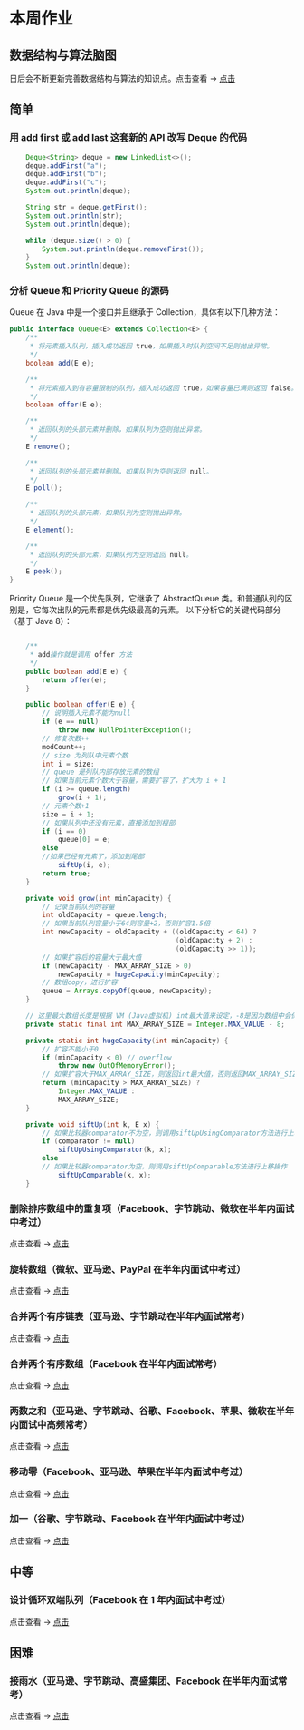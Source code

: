# 本周作业

## 数据结构与算法脑图

日后会不断更新完善数据结构与算法的知识点。点击查看 -> [点击](https://mubu.com/doc/3MewKNWN19d#m)

## 简单

### 用 add first 或 add last 这套新的 API 改写 Deque 的代码

```java
    Deque<String> deque = new LinkedList<>();
    deque.addFirst("a");
    deque.addFirst("b");
    deque.addFirst("c");
    System.out.println(deque);

    String str = deque.getFirst();
    System.out.println(str);
    System.out.println(deque);

    while (deque.size() > 0) {
        System.out.println(deque.removeFirst());
    }
    System.out.println(deque);
```

### 分析 Queue 和 Priority Queue 的源码

Queue 在 Java 中是一个接口并且继承于 Collection，具体有以下几种方法：

```java
public interface Queue<E> extends Collection<E> {
    /**
     * 将元素插入队列，插入成功返回 true，如果插入时队列空间不足则抛出异常。
     */
    boolean add(E e);

    /**
     * 将元素插入到有容量限制的队列，插入成功返回 true，如果容量已满则返回 false。
     */
    boolean offer(E e);

    /**
     * 返回队列的头部元素并删除，如果队列为空则抛出异常。
     */
    E remove();

    /**
     * 返回队列的头部元素并删除，如果队列为空则返回 null。
     */
    E poll();

    /**
     * 返回队列的头部元素，如果队列为空则抛出异常。
     */
    E element();

    /**
     * 返回队列的头部元素，如果队列为空则返回 null。
     */
    E peek();
}

```

Priority Queue 是一个优先队列，它继承了 AbstractQueue 类。和普通队列的区别是，它每次出队的元素都是优先级最高的元素。
以下分析它的关键代码部分（基于 Java 8）：

```java

    /**
     * add操作就是调用 offer 方法
     */
    public boolean add(E e) {
        return offer(e);
    }

    public boolean offer(E e) {
        // 说明插入元素不能为null
        if (e == null)
            throw new NullPointerException();
        // 修复次数++
        modCount++;
        // size 为列队中元素个数
        int i = size;
        // queue 是列队内部存放元素的数组
        // 如果当前元素个数大于容量，需要扩容了，扩大为 i + 1
        if (i >= queue.length)
            grow(i + 1);
        // 元素个数+1
        size = i + 1;
        // 如果队列中还没有元素，直接添加到根部
        if (i == 0)
            queue[0] = e;
        else
        //如果已经有元素了，添加到尾部
            siftUp(i, e);
        return true;
    }

    private void grow(int minCapacity) {
        // 记录当前队列的容量
        int oldCapacity = queue.length;
        // 如果当前队列容量小于64则容量+2，否则扩容1.5倍
        int newCapacity = oldCapacity + ((oldCapacity < 64) ?
                                         (oldCapacity + 2) :
                                         (oldCapacity >> 1));
        // 如果扩容后的容量大于最大值
        if (newCapacity - MAX_ARRAY_SIZE > 0)
            newCapacity = hugeCapacity(minCapacity);
        // 数组copy，进行扩容
        queue = Arrays.copyOf(queue, newCapacity);
    }

    // 这里最大数组长度是根据 VM (Java虚拟机) int最大值来设定，-8是因为数组中会保留一些头部信息，避免内存溢出。
    private static final int MAX_ARRAY_SIZE = Integer.MAX_VALUE - 8;

    private static int hugeCapacity(int minCapacity) {
        // 扩容不能小于0
        if (minCapacity < 0) // overflow
            throw new OutOfMemoryError();
        // 如果扩容大于MAX_ARRAY_SIZE，则返回int最大值，否则返回MAX_ARRAY_SIZE
        return (minCapacity > MAX_ARRAY_SIZE) ?
            Integer.MAX_VALUE :
            MAX_ARRAY_SIZE;
    }

    private void siftUp(int k, E x) {
        // 如果比较器comparator不为空，则调用siftUpUsingComparator方法进行上移操作
        if (comparator != null)
            siftUpUsingComparator(k, x);
        else
        // 如果比较器comparator为空，则调用siftUpComparable方法进行上移操作
            siftUpComparable(k, x);
    }

```

### 删除排序数组中的重复项（Facebook、字节跳动、微软在半年内面试中考过）

点击查看 -> [点击](./26.删除排序数组中的重复项.java)

### 旋转数组（微软、亚马逊、PayPal 在半年内面试中考过）

点击查看 -> [点击](./189.旋转数组.java)

### 合并两个有序链表（亚马逊、字节跳动在半年内面试常考）

点击查看 -> [点击](./21.合并两个有序链表.java)

### 合并两个有序数组（Facebook 在半年内面试常考）

点击查看 -> [点击](./88.合并两个有序数组.java)

### 两数之和（亚马逊、字节跳动、谷歌、Facebook、苹果、微软在半年内面试中高频常考）

点击查看 -> [点击](./1.两数之和.java)

### 移动零（Facebook、亚马逊、苹果在半年内面试中考过）

点击查看 -> [点击](./283.移动零.java)

### 加一（谷歌、字节跳动、Facebook 在半年内面试中考过）

点击查看 -> [点击](./66.加一.java)

## 中等

### 设计循环双端队列（Facebook 在 1 年内面试中考过）

点击查看 -> [点击](./641.设计循环双端队列.java)

## 困难

### 接雨水（亚马逊、字节跳动、高盛集团、Facebook 在半年内面试常考）

点击查看 -> [点击](./42.接雨水.java)
